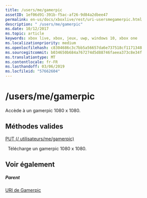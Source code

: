 ```yaml
---
title: /users/me/gamerpic
assetID: 1ef06d91-391b-f5ac-af26-9d84a2dbee47
permalink: en-us/docs/xboxlive/rest/uri-usersmegamerpic.html
description: " /users/me/gamerpic"
ms.date: 10/12/2017
ms.topic: article
keywords: xbox live, xbox, jeux, uwp, windows 10, xbox one
ms.localizationpriority: medium
ms.openlocfilehash: c8304686c3c7bb5a56657da6e737518cf1171348
ms.sourcegitcommit: b034650b684a767274d5d88746faeea373c8e34f
ms.translationtype: MT
ms.contentlocale: fr-FR
ms.lasthandoff: 03/06/2019
ms.locfileid: "57662604"
---
```

# <a name="usersmegamerpic"></a>/users/me/gamerpic
Accède à un gamerpic 1080 x 1080.  
<a id="ID4EQ"></a>

 
## <a name="valid-methods"></a>Méthodes valides

[PUT (/ utilisateurs/me/gamerpic)](uri-usersmegamerpicput.md)

&nbsp;&nbsp;Télécharge un gamerpic 1080 x 1080.
 
<a id="ID4E1"></a>

 
## <a name="see-also"></a>Voir également
 
<a id="ID4E3"></a>

 
##### <a name="parent"></a>Parent 

[URI de Gamerpic](atoc-reference-gamerpic.md)

   